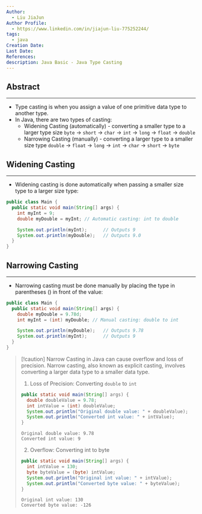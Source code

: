 ```yaml
---
Author:
  - Liu JiaJun
Author Profile:
  - https://www.linkedin.com/in/jiajun-liu-775252244/
tags: 
  - java
Creation Date: 
Last Date: 
References: 
description: Java Basic - Java Type Casting
---
```


## Abstract
---
- Type casting is when you assign a value of one primitive data type to another type.
- In Java, there are two types of casting:
  - Widening Casting (automatically) - converting a smaller type to a larger type size `byte` -> `short` -> `char` -> `int` -> `long` -> `float` -> `double`
  - Narrowing Casting (manually) - converting a larger type to a smaller size type `double` -> `float` -> `long` -> `int` -> `char` -> `short` -> `byte`

## Widening Casting
---
- Widening casting is done automatically when passing a smaller size type to a larger size type:
```java
public class Main {
  public static void main(String[] args) {
    int myInt = 9;
    double myDouble = myInt; // Automatic casting: int to double

    System.out.println(myInt);      // Outputs 9
    System.out.println(myDouble);   // Outputs 9.0
  }
}
```

## Narrowing Casting
---
- Narrowing casting must be done manually by placing the type in parentheses () in front of the value:
```java
public class Main {
  public static void main(String[] args) {
    double myDouble = 9.78d;
    int myInt = (int) myDouble; // Manual casting: double to int

    System.out.println(myDouble);   // Outputs 9.78
    System.out.println(myInt);      // Outputs 9
  }
}
```
>[!caution] Narrow Casting in Java can cause overflow and loss of precision. 
> Narrow casting, also known as explicit casting, involves converting a larger data type to a smaller data type. 
> 1. Loss of Precision: Converting `double` to `int`
> ```java
> public static void main(String[] args) {
>   double doubleValue = 9.78;
>   int intValue = (int) doubleValue; 
>   System.out.println("Original double value: " + doubleValue);
>   System.out.println("Converted int value: " + intValue); 
> }
> 
> ```
> ```
> Original double value: 9.78
> Converted int value: 9
> ```
> 2. Overflow: Converting int to byte
> ```java
> public static void main(String[] args) {
>   int intValue = 130;
>   byte byteValue = (byte) intValue; 
>   System.out.println("Original int value: " + intValue);
>   System.out.println("Converted byte value: " + byteValue); 
> }
> ```
> ```arduino
> Original int value: 130
> Converted byte value: -126
> ```
